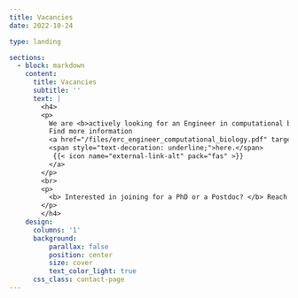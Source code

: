 ```yaml
---
title: Vacancies
date: 2022-10-24

type: landing

sections:
  - block: markdown
    content:
      title: Vacancies
      subtitle: ''
      text: |
        <h4>
        <p>
          We are <b>actively looking for an Engineer in computational biology</b> to work on an ERC-funded project.
          Find more information 
          <a href="/files/erc_engineer_computational_biology.pdf" target="_blank" rel="noopener">
          <span style="text-decoration: underline;">here.</span>
           {{< icon name="external-link-alt" pack="fas" >}}
          </a>
        </p>
        <br>
        <p>
          <b> Interested in joining for a PhD or a Postdoc? </b> Reach out with your CV and a few lines about what you’d like to explore — we’re always happy to discuss ideas!
        </p>
        </h4>
    design:
      columns: '1'
      background:
          parallax: false
          position: center
          size: cover
          text_color_light: true
      css_class: contact-page
---
```

